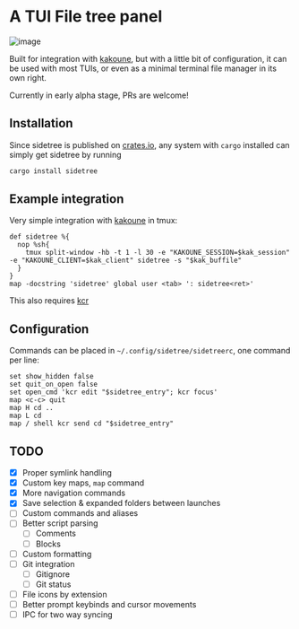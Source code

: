 # A TUI File tree panel
![image](https://user-images.githubusercontent.com/3133596/115800615-4f633880-a3db-11eb-9b08-7509b6c0ec3c.png)

Built for integration with [kakoune](https://github.com/mawww/kakoune), but with a little
bit of configuration, it can be used with most TUIs, or even as a minimal
terminal file manager in its own right.

Currently in early alpha stage, PRs are welcome!

## Installation

Since sidetree is published on [crates.io](https://crates.io/crates/sidetree),
any system with `cargo` installed can simply get sidetree by running
```sh
cargo install sidetree
```

## Example integration

Very simple integration with [kakoune](https://github.com/mawww/kakoune) in tmux:

```kak
def sidetree %{
  nop %sh{
    tmux split-window -hb -t 1 -l 30 -e "KAKOUNE_SESSION=$kak_session" -e "KAKOUNE_CLIENT=$kak_client" sidetree -s "$kak_buffile"
  }
}
map -docstring 'sidetree' global user <tab> ': sidetree<ret>'
```

This also requires [kcr](https://github.com/alexherbo2/kakoune.cr)

## Configuration

Commands can be placed in `~/.config/sidetree/sidetreerc`, one command per line:
```
set show_hidden false
set quit_on_open false
set open_cmd 'kcr edit "$sidetree_entry"; kcr focus'
map <c-c> quit
map H cd ..
map L cd
map / shell kcr send cd "$sidetree_entry"
```

TODO
----

 - [x] Proper symlink handling
 - [x] Custom key maps, `map` command
 - [x] More navigation commands
 - [x] Save selection & expanded folders between launches
 - [ ] Custom commands and aliases
 - [ ] Better script parsing
   - [ ] Comments
   - [ ] Blocks
 - [ ] Custom formatting
 - [ ] Git integration
   - [ ] Gitignore
   - [ ] Git status
 - [ ] File icons by extension
 - [ ] Better prompt keybinds and cursor movements 
 - [ ] IPC for two way syncing
